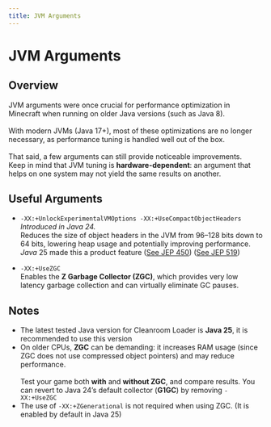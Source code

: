 ```yaml
---
title: JVM Arguments
---
```


# JVM Arguments

## Overview

JVM arguments were once crucial for performance optimization in Minecraft when running on older Java versions (such as Java 8).<br/>  
With modern JVMs (Java 17+), most of these optimizations are no longer necessary, as performance tuning is handled well out of the box.<br/>  
That said, a few arguments can still provide noticeable improvements.<br/>
Keep in mind that JVM tuning is **hardware-dependent**: an argument that helps on one system may not yield the same results on another.<br/>

## Useful Arguments

- `-XX:+UnlockExperimentalVMOptions -XX:+UseCompactObjectHeaders` <br/> *Introduced in Java 24.* <br/> Reduces the size of object headers in the JVM from 96–128 bits down to 64 bits, lowering heap usage and potentially improving performance. _Java_ 25 made this a product feature ([See JEP 450](https://openjdk.org/jeps/450)) ([See JEP 519](https://openjdk.org/jeps/519))<br/> 

- `-XX:+UseZGC` <br/> Enables the **Z Garbage Collector (ZGC)**, which provides very low latency garbage collection and can virtually eliminate GC pauses. <br/>

## Notes
- The latest tested Java version for Cleanroom Loader is **Java 25**, it is recommended to use this version<br/>
- On older CPUs, **ZGC** can be demanding: it increases RAM usage (since ZGC does not use compressed object pointers) and may reduce performance. <br/> <br/>  Test your game both **with** and **without ZGC**, and compare results. You can revert to Java 24’s default collector (**G1GC**) by removing `-XX:+UseZGC`<br/>
- The use of `-XX:+ZGenerational` is not required when using ZGC. (It is enabled by default in Java 25)<br/>